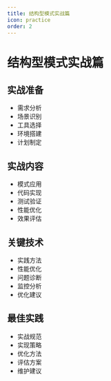 ```yaml
---
title: 结构型模式实战篇
icon: practice
order: 2
---
```


# 结构型模式实战篇

## 实战准备
- 需求分析
- 场景识别
- 工具选择
- 环境搭建
- 计划制定

## 实战内容
- 模式应用
- 代码实现
- 测试验证
- 性能优化
- 效果评估

## 关键技术
- 实践方法
- 性能优化
- 问题诊断
- 监控分析
- 优化建议

## 最佳实践
- 实战规范
- 实现策略
- 优化方法
- 评估方案
- 维护建议
